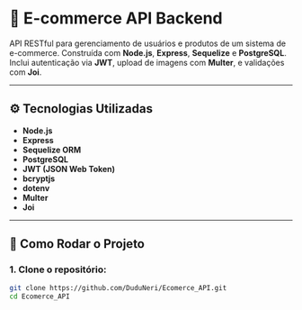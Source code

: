 # 🛒 E-commerce API Backend

API RESTful para gerenciamento de usuários e produtos de um sistema de e-commerce. Construída com **Node.js**, **Express**, **Sequelize** e **PostgreSQL**. Inclui autenticação via **JWT**, upload de imagens com **Multer**, e validações com **Joi**.

---

## ⚙️ Tecnologias Utilizadas

- **Node.js**
- **Express**
- **Sequelize ORM**
- **PostgreSQL**
- **JWT (JSON Web Token)**
- **bcryptjs**
- **dotenv**
- **Multer**
- **Joi**

---

## 🚀 Como Rodar o Projeto

### 1. Clone o repositório:
```bash
git clone https://github.com/DuduNeri/Ecomerce_API.git
cd Ecomerce_API
